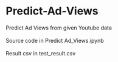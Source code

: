# Predict-Ad-Views
Predict Ad Views from given Youtube data</br></br>
Source code in Predict Ad_Views.ipynb</br></br>
Result csv in test_result.csv
